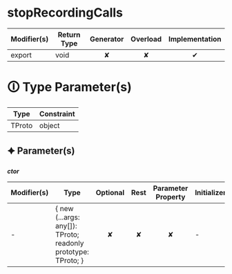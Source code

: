 # stopRecordingCalls

| Modifier(s)                            | Return Type                    | Generator                        | Overload                         | Implementation                        |
|----------------------------------------|--------------------------------|:--------------------------------:|:--------------------------------:|:-------------------------------------:|
| export | void | ✘ | ✘  | ✔ |

# &#128712; Type Parameter(s)

| Type   | Constraint |
| ------ | ---------- |
| TProto | object     |

## &#128966; Parameter(s)

_**ctor**_

| Modifier(s)                              | Type                        | Optional                           | Rest                          | Parameter Property                          | Initializer                       |
|------------------------------------------|-----------------------------|:----------------------------------:|:-----------------------------:|:-------------------------------------------:|-----------------------------------|
| - | { new (...args: any[]): TProto; readonly prototype: TProto; } | ✘  | ✘ | ✘ | - |